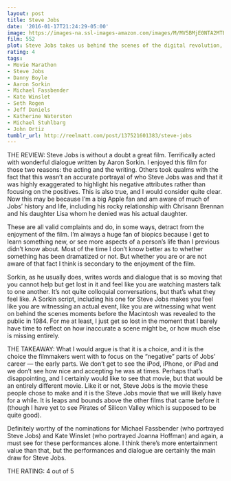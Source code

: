 ```yaml
---
layout: post
title: Steve Jobs
date: '2016-01-17T21:24:29-05:00'
image: https://images-na.ssl-images-amazon.com/images/M/MV5BMjE0NTA2MTEwOV5BMl5BanBnXkFtZTgwNzg4NzU2NjE@._V1_UX182_CR0,0,182,268_AL_.jpg
film: 552
plot: Steve Jobs takes us behind the scenes of the digital revolution, to paint a portrait of the man at its epicenter. The story unfolds backstage at three iconic product launches, ending in 1998 with the unveiling of the iMac.
rating: 4
tags:
- Movie Marathon
- Steve Jobs
- Danny Boyle
- Aaron Sorkin
- Michael Fassbender
- Kate Winslet
- Seth Rogen
- Jeff Daniels
- Katherine Waterston
- Michael Stuhlbarg
- John Ortiz
tumblr_url: http://reelmatt.com/post/137521601383/steve-jobs
---
```


THE REVIEW: Steve Jobs is without a doubt a great film. Terrifically acted with wonderful dialogue written by Aaron Sorkin. I enjoyed this film for those two reasons: the acting and the writing. Others took qualms with the fact that this wasn’t an accurate portrayal of who Steve Jobs was and that it was highly exaggerated to highlight his negative attributes rather than focusing on the positives. This is also true, and I would consider quite clear. Now this may be because I’m a big Apple fan and am aware of much of Jobs’ history and life, including his rocky relationship with Chrisann Brennan and his daughter Lisa whom he denied was his actual daughter.

These are all valid complaints and do, in some ways, detract from the enjoyment of the film. I’m always a huge fan of biopics because I get to learn something new, or see more aspects of a person’s life than I previous didn’t know about. Most of the time I don’t know better as to whether something has been dramatized or not. But whether you are or are not aware of that fact I think is secondary to the enjoyment of the film.

Sorkin, as he usually does, writes words and dialogue that is so moving that you cannot help but get lost in it and feel like you are watching masters talk to one another. It’s not quite colloquial conversations, but that’s what they feel like. A Sorkin script, including his one for Steve Jobs makes you feel like you are witnessing an actual event, like you are witnessing what went on behind the scenes moments before the Macintosh was revealed to the public in 1984. For me at least, I just get so lost in the moment that I barely have time to reflect on how inaccurate a scene might be, or how much else is missing entirely.

THE TAKEAWAY: What I would argue is that it is a choice, and it is the choice the filmmakers went with to focus on the “negative” parts of Jobs’ career — the early parts. We don’t get to see the iPod, iPhone, or iPad and we don’t see how nice and accepting he was at times. Perhaps that’s disappointing, and I certainly would like to see that movie, but that would be an entirely different movie. Like it or not, Steve Jobs is the movie these people chose to make and it is the Steve Jobs movie that we will likely have for a while. It is leaps and bounds above the other films that came before it (though I have yet to see Pirates of Silicon Valley which is supposed to be quite good).

Definitely worthy of the nominations for Michael Fassbender (who portrayed Steve Jobs) and Kate Winslet (who portrayed Joanna Hoffman) and again, a must see for these performances alone. I think there’s more entertainment value than that, but the performances and dialogue are certainly the main draw for Steve Jobs.

THE RATING: 4 out of 5
